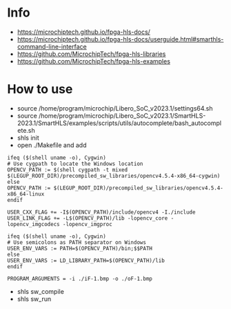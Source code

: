 # Info
* https://microchiptech.github.io/fpga-hls-docs/
* https://microchiptech.github.io/fpga-hls-docs/userguide.html#smarthls-command-line-interface
* https://github.com/MicrochipTech/fpga-hls-libraries
* https://github.com/MicrochipTech/fpga-hls-examples

# How to use
* source /home/program/microchip/Libero_SoC_v2023.1/settings64.sh
* source /home/program/microchip/Libero_SoC_v2023.1/SmartHLS-2023.1/SmartHLS/examples/scripts/utils/autocomplete/bash_autocomplete.sh
* shls init
* open ./Makefile and add

```
ifeq ($(shell uname -o), Cygwin)
# Use cygpath to locate the Windows location
OPENCV_PATH := $(shell cygpath -t mixed $(LEGUP_ROOT_DIR)/precompiled_sw_libraries/opencv4.5.4-x86_64-cygwin)
else
OPENCV_PATH := $(LEGUP_ROOT_DIR)/precompiled_sw_libraries/opencv4.5.4-x86_64-linux
endif

USER_CXX_FLAG += -I$(OPENCV_PATH)/include/opencv4 -I./include
USER_LINK_FLAG += -L$(OPENCV_PATH)/lib -lopencv_core -lopencv_imgcodecs -lopencv_imgproc

ifeq ($(shell uname -o), Cygwin)
# Use semicolons as PATH separator on Windows
USER_ENV_VARS := PATH=$(OPENCV_PATH)/bin;$$PATH
else
USER_ENV_VARS := LD_LIBRARY_PATH=$(OPENCV_PATH)/lib
endif

PROGRAM_ARGUMENTS = -i ./iF-1.bmp -o ./oF-1.bmp
```

* shls sw_compile
* shls sw_run

